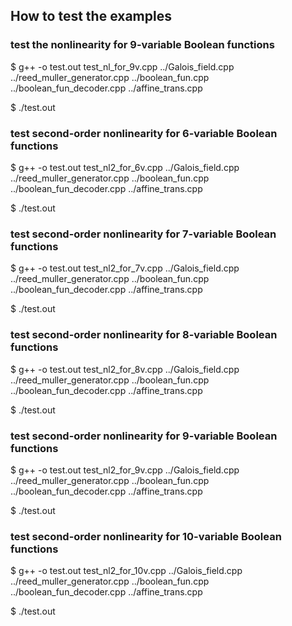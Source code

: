 ## How to test the examples

### test the nonlinearity for 9-variable Boolean functions
$  g++ -o test.out test_nl_for_9v.cpp ../Galois_field.cpp ../reed_muller_generator.cpp ../boolean_fun.cpp ../boolean_fun_decoder.cpp ../affine_trans.cpp

$ ./test.out

### test second-order nonlinearity for 6-variable Boolean functions
$  g++ -o test.out test_nl2_for_6v.cpp ../Galois_field.cpp ../reed_muller_generator.cpp ../boolean_fun.cpp ../boolean_fun_decoder.cpp ../affine_trans.cpp

$ ./test.out

### test second-order nonlinearity for 7-variable Boolean functions
$  g++ -o test.out test_nl2_for_7v.cpp ../Galois_field.cpp ../reed_muller_generator.cpp ../boolean_fun.cpp ../boolean_fun_decoder.cpp ../affine_trans.cpp

$ ./test.out

### test second-order nonlinearity for 8-variable Boolean functions
$  g++ -o test.out test_nl2_for_8v.cpp ../Galois_field.cpp ../reed_muller_generator.cpp ../boolean_fun.cpp ../boolean_fun_decoder.cpp ../affine_trans.cpp

$ ./test.out

### test second-order nonlinearity for 9-variable Boolean functions
$  g++ -o test.out test_nl2_for_9v.cpp ../Galois_field.cpp ../reed_muller_generator.cpp ../boolean_fun.cpp ../boolean_fun_decoder.cpp ../affine_trans.cpp

$ ./test.out

### test second-order nonlinearity for 10-variable Boolean functions
$  g++ -o test.out test_nl2_for_10v.cpp ../Galois_field.cpp ../reed_muller_generator.cpp ../boolean_fun.cpp ../boolean_fun_decoder.cpp ../affine_trans.cpp

$ ./test.out

